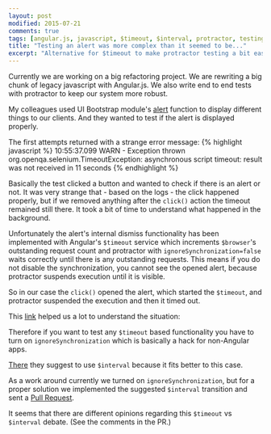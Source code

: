 ```yaml
---
layout: post
modified: 2015-07-21
comments: true
tags: [angular.js, javascript, $timeout, $interval, protractor, testing]
title: "Testing an alert was more complex than it seemed to be..."
excerpt: "Alternative for $timeout to make protractor testing a bit easier."
---
```

Currently we are working on a big refactoring project. We are rewriting a big chunk of legacy javascript with Angular.js.
We also write end to end tests with protractor to keep our system more robust.

My colleagues used UI Bootstrap module's [alert](https://angular-ui.github.io/bootstrap/#/alert)
function to display different things to our clients.
And they wanted to test if the alert is displayed properly.

The first attempts returned with a strange error message:
{% highlight javascript %}
10:55:37.099 WARN - Exception thrown org.openqa.selenium.TimeoutException: asynchronous script timeout: result was not received in 11 seconds
{% endhighlight %}

Basically the test clicked a button and wanted to check if there is an alert or not.
It was very strange that - based on the logs - the click happened properly, but if we removed anything after the `click()` action the timeout remained still there.
It took a bit of time to understand what happened in the background.

Unfortunately the alert's internal dismiss functionality has been implemented with Angular's `$timeout` service which increments
`$browser`'s outstanding request count and protractor with `ignoreSynchronization=false` waits correctly until there is any outstanding requests.
This means if you do not disable the synchronization, you cannot see the opened alert, because protractor suspends execution until it is visible.

So in our case the `click()` opened the alert, which started the `$timeout`, and protractor suspended the execution and then it timed out.

This [link](https://github.com/angular/protractor/issues/169)
helped us a lot to understand the situation:

Therefore if you want to test any `$timeout` based functionality you have to turn on `ignoreSynchronization` which is basically a hack for non-Angular apps.

[There](https://github.com/angular/angular.js/commit/2b5ce84fca7b41fca24707e163ec6af84bc12e83)
they suggest to use `$interval` because it fits better to this case.

As a work around currently we turned on `ignoreSynchronization`, but for a proper solution we implemented the suggested `$interval` transition
and sent a [Pull Request](https://github.com/angular-ui/bootstrap/pull/3982).

It seems that there are different opinions regarding this `$timeout` vs `$interval` debate. (See the comments in the PR.)
